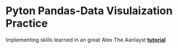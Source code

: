 # Pyton Pandas-Data Visulaization Practice

Implementing skills learned in an great Alex The Aanlayst **[tutorial](https://www.youtube.com/watch?v=JpSMse3eVVg)** 
